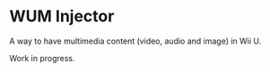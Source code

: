 # WUM Injector

A way to have multimedia content (video, audio and image) in Wii U.

Work in progress.
